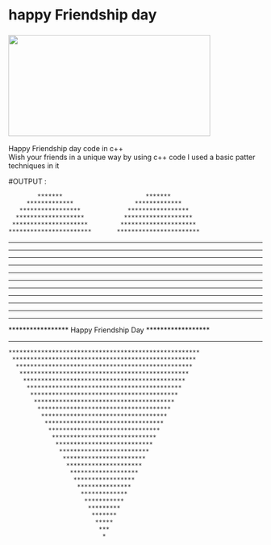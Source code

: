 # happy Friendship day
<h3><img align="center" src="https://media.giphy.com/media/3o8dFwcRxYS9MY6Vu8/giphy.gif" height="200" width="400" /></h3>

Happy Friendship day code in c++ 
</Br>
Wish your friends in a unique way by using c++ code 
I used a basic patter techniques in it 

#OUTPUT : 


            *******                       *******
         *************                 *************
       *****************             *****************
      *******************           *******************
     *********************         *********************     
    ***********************       ***********************
   *************************     *************************
  ***************************   ***************************
  ***************************   ***************************
 ***************************** *****************************
 ***************************** ***************************** 
 ***************************** *****************************
*************************************************************
*************************************************************
*************************************************************
*************************************************************
 ******************                      *******************
  ***************** Happy Friendship Day ******************
   ****************                      *****************
    *****************************************************
     ***************************************************
      *************************************************
       ***********************************************
        *********************************************
         *******************************************
          *****************************************
           ***************************************
            *************************************
             ***********************************
              *********************************
               *******************************
                *****************************
                 ***************************
                  *************************
                   ***********************
                    *********************
                     *******************
                      *****************
                       ***************
                        *************
                         ***********
                          *********
                           *******
                            *****
                             ***
                              *


